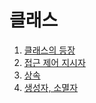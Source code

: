 # 클래스

  1. [클래스의 등장](https://github.com/Nighthom/Files/tree/main/Study/C++/Class/%ED%81%B4%EB%9E%98%EC%8A%A4%EC%9D%98%20%EB%93%B1%EC%9E%A5)
  2. [접근 제어 지시자](https://github.com/Nighthom/Files/tree/main/Study/C++/Class/%EC%A0%91%EA%B7%BC%20%EC%A0%9C%EC%96%B4%20%EC%A7%80%EC%8B%9C%EC%9E%90)
  3. [상속]()
  4. [생성자, 소멸자]()
